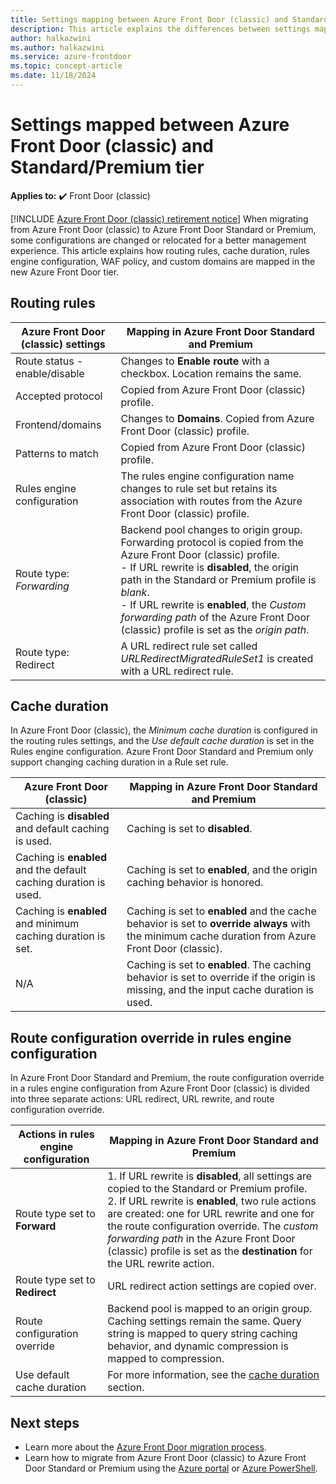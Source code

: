```yaml
---
title: Settings mapping between Azure Front Door (classic) and Standard/Premium tier
description: This article explains the differences between settings mapped between an Azure Front Door (classic) and Azure Front Door Standard or Premium profile.
author: halkazwini
ms.author: halkazwini
ms.service: azure-frontdoor
ms.topic: concept-article
ms.date: 11/18/2024
---
```


# Settings mapped between Azure Front Door (classic) and Standard/Premium tier

**Applies to:** :heavy_check_mark: Front Door (classic)

[!INCLUDE [Azure Front Door (classic) retirement notice](../../includes/front-door-classic-retirement.md)]
When migrating from Azure Front Door (classic) to Azure Front Door Standard or Premium, some configurations are changed or relocated for a better management experience. This article explains how routing rules, cache duration, rules engine configuration, WAF policy, and custom domains are mapped in the new Azure Front Door tier.

## Routing rules

| Azure Front Door (classic) settings | Mapping in Azure Front Door Standard and Premium |
|--|--|
| Route status - enable/disable | Changes to **Enable route** with a checkbox. Location remains the same. |
| Accepted protocol | Copied from Azure Front Door (classic) profile. |
| Frontend/domains | Changes to **Domains**. Copied from Azure Front Door (classic) profile. |
| Patterns to match | Copied from Azure Front Door (classic) profile. |
| Rules engine configuration | The rules engine configuration name changes to rule set but retains its association with routes from the Azure Front Door (classic) profile. |
| Route type: *Forwarding* | Backend pool changes to origin group. Forwarding protocol is copied from the Azure Front Door (classic) profile.</br> - If URL rewrite is **disabled**, the origin path in the Standard or Premium profile is *blank*.</br> - If URL rewrite is **enabled**, the *Custom forwarding path* of the Azure Front Door (classic) profile is set as the *origin path*. |
| Route type: Redirect | A URL redirect rule set called *URLRedirectMigratedRuleSet1* is created with a URL redirect rule. |

## Cache duration

In Azure Front Door (classic), the *Minimum cache duration* is configured in the routing rules settings, and the *Use default cache duration* is set in the Rules engine configuration. Azure Front Door Standard and Premium only support changing caching duration in a Rule set rule.

| Azure Front Door (classic) | Mapping in Azure Front Door Standard and Premium |
|--|--|
| Caching is **disabled** and default caching is used. | Caching is set to **disabled**. | 
| Caching is **enabled** and the default caching duration is used. | Caching is set to **enabled**, and the origin caching behavior is honored. |
| Caching is **enabled** and minimum caching duration is set. | Caching is set to **enabled** and the cache behavior is set to **override always** with the minimum cache duration from Azure Front Door (classic). |
| N/A | Caching is set to **enabled**. The caching behavior is set to override if the origin is missing, and the input cache duration is used. |

## Route configuration override in rules engine configuration

In Azure Front Door Standard and Premium, the route configuration override in a rules engine configuration from Azure Front Door (classic) is divided into three separate actions: URL redirect, URL rewrite, and route configuration override.

| Actions in rules engine configuration | Mapping in Azure Front Door Standard and Premium |
|--|--|
| Route type set to **Forward** | 1. If URL rewrite is **disabled**, all settings are copied to the Standard or Premium profile.</br>2. If URL rewrite is **enabled**, two rule actions are created: one for URL rewrite and one for the route configuration override. The *custom forwarding path* in the Azure Front Door (classic) profile is set as the **destination** for the URL rewrite action. |
| Route type set to **Redirect** | URL redirect action settings are copied over. |
| Route configuration override | Backend pool is mapped to an origin group. Caching settings remain the same. Query string is mapped to query string caching behavior, and dynamic compression is mapped to compression. |
| Use default cache duration | For more information, see the [cache duration](#cache-duration) section. |

## Next steps

* Learn more about the [Azure Front Door migration process](tier-migration.md).
* Learn how to migrate from Azure Front Door (classic) to Azure Front Door Standard or Premium using the [Azure portal](migrate-tier.md) or [Azure PowerShell](migrate-tier-powershell.md).
